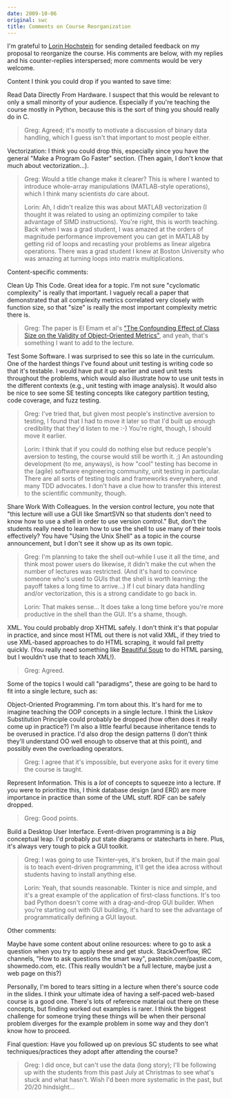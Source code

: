 ```yaml
---
date: 2009-10-06
original: swc
title: Comments on Course Reorganization
---
```

<p>I'm grateful to <a href="http://www.east.isi.edu/~lorin/">Lorin Hochstein</a> for sending detailed feedback on my proposal to reorganize the course.  His comments are below, with my replies and his counter-replies interspersed; more comments would be very welcome.</p>
<p>Content I think you could drop if you wanted to save time:</p>
<p>Read Data Directly From Hardware. I suspect that this would be relevant to only a small minority of your audience. Especially if you're teaching the course mostly in Python, because this is the sort of thing you should really do in C.</p>
<blockquote><p>Greg: Agreed; it's mostly to motivate a discussion of binary data handling, which I guess isn't that important to most people either.</p></blockquote>
<p>Vectorization: I think you could drop this, especially since you have the general "Make a Program Go Faster" section. (Then again, I don't know that much about vectorization…).</p>
<blockquote><p>Greg: Would a title change make it clearer?  This is where I wanted to introduce whole-array manipulations (MATLAB-style operations), which I think many scientists <em>do</em> care about.</p>
<p>Lorin: Ah, I didn't realize this was about MATLAB vectorization (I thought it was related to using an optimizing compiler to take advantage of SIMD instructions). You're right, this is worth teaching. Back when I was a grad student, I was amazed at the orders of magnitude performance improvement you can get in MATLAB by getting rid of loops and recasting your problems as linear algebra operations. There was a grad student I knew at Boston University who was amazing at turning loops into matrix multiplications.</p></blockquote>
<p>Content-specific comments:</p>
<p>Clean Up This Code. Great idea for a topic. I'm not sure "cyclomatic complexity" is really that important. I vaguely recall a paper that demonstrated that all complexity metrics correlated very closely with function size, so that "size" is really the most important complexity metric there is.</p>
<blockquote><p>Greg: The paper is El Emam et al's <a href="http://www2.computer.org/portal/web/csdl/doi/10.1109/32.935855">"The Confounding Effect of Class Size on the Validity of Object-Oriented Metrics"</a>, and yeah, that's something I want to add to the lecture.</p></blockquote>
<p>Test Some Software. I was surprised to see this so late in the curriculum. One of the hardest things I've found about unit testing is writing code so that it's testable. I would have put it up earlier and used unit tests throughout the problems, which would also illustrate how to use unit tests in the different contexts (e.g., unit testing with image analysis). It would also be nice to see some SE testing concepts like category partition testing, code coverage, and fuzz testing.</p>
<blockquote><p>Greg: I've tried that, but given most people's instinctive aversion to testing, I found that I had to move it later so that I'd built up enough credibility that they'd listen to me :-) You're right, though, I should move it earlier.</p>
<p>Lorin: I think that if you could do nothing else but reduce people's aversion to testing, the course would still be worth it. ;) An astounding development (to me, anyways), is how "cool" testing has become in the (agile) software engineering community, unit testing in particular. There are all sorts of testing tools and frameworks everywhere, and many TDD advocates. I don't have a clue how to transfer this interest to the scientific community, though.</p></blockquote>
<p>Share Work With Colleagues. In the version control lecture, you note that "this lecture will use a GUI like SmartSVN so that students don't need to know how to use a shell in order to use version control." But, don't the students really need to learn how to use the shell to use many of their tools effectively? You have "Using the Unix Shell" as a topic in the course announcement, but I don't see it show up as its own topic.</p>
<blockquote><p>Greg: I'm planning to take the shell out–while I use it all the time, and think most power users do likewise, it didn't make the cut when the number of lectures was restricted.  (And it's hard to convince someone who's used to GUIs that the shell is worth learning: the payoff takes a long time to arrive…)  If I cut binary data handling and/or vectorization, this is a strong candidate to go back in.</p>
<p>Lorin: That makes sense…  It does take a long time before you're more productive in the shell than the GUI.  It's a shame, though.</p></blockquote>
<p>XML. You could probably drop XHTML safely. I don't think it's that popular in practice, and since most HTML out there is not valid XML, if they tried to use XML-based approaches to do HTML scraping, it would fail pretty quickly. (You really need something like <a href="http://www.crummy.com/software/BeautifulSoup/">Beautiful Soup</a> to do HTML parsing, but I wouldn't use that to teach XML!).</p>
<blockquote><p>Greg: Agreed.</p></blockquote>
<p>Some of the topics I would call "paradigms", these are going to be hard to fit into a single lecture, such as:</p>
<p>Object-Oriented Programming. I'm torn about this. It's hard for me to imagine teaching the OOP concepts in a single lecture. I think the Liskov Substitution Principle could probably be dropped (how often does it really come up in practice?) I'm also a little fearful because inheritance tends to be overused in practice. I'd also drop the design patterns (I don't think they'll understand OO well enough to observe that at this point), and possibly even the overloading operators.</p>
<blockquote><p>Greg: I agree that it's impossible, but everyone asks for it every time the course is taught.</p></blockquote>
<p>Represent Information. This is a <em>lot</em> of concepts to squeeze into a lecture. If you were to prioritize this, I think database design (and ERD) are more importance in practice than some of the UML stuff. RDF can be safely dropped.</p>
<blockquote><p>Greg: Good points.</p></blockquote>
<p>Build a Desktop User Interface. Event-driven programming is a <em>big</em> conceptual leap. I'd probably put state diagrams or statecharts in here.  Plus, it's always very tough to pick a GUI toolkit.</p>
<blockquote><p>Greg: I was going to use Tkinter–yes, it's broken, but if the main goal is to teach event-driven programming, it'll get the idea across without students having to install anything else.</p>
<p>Lorin: Yeah, that sounds reasonable. Tkinter is nice and simple, and it's a great example of the application of first-class functions. It's too bad Python doesn't come with a drag-and-drop GUI builder. When you're starting out with GUI building, it's hard to see the advantage of programmatically defining a GUI layout.</p></blockquote>
<p>Other comments:</p>
<p>Maybe have some content about online resources: where to go to ask a question when you try to apply these and get stuck. StackOverflow, IRC channels, "How to ask questions the smart way", pastebin.com/pastie.com, showmedo.com, etc. (This really wouldn't be a full lecture, maybe just a web page on this?)</p>
<p>Personally, I'm bored to tears sitting in a lecture when there's source code in the slides. I think your ultimate idea of having a self-paced web-based course is a good one. There's lots of reference material out there on these concepts, but finding worked out examples is rarer. I think the biggest challenge for someone trying these things will be when their personal problem diverges for the example problem in some way and they don't know how to proceed.</p>
<p>Final question: Have you followed up on previous SC students to see what techniques/practices they adopt after attending the course?</p>
<blockquote><p>Greg: I did once, but can't use the data (long story); I'll be following up with the students from this past July at Christmas to see what's stuck and what hasn't.  Wish I'd been more systematic in the past, but 20/20 hindsight…</p></blockquote>
